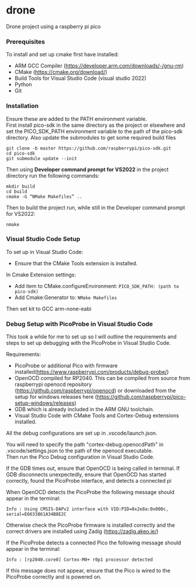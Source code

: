 # drone
Drone project using a raspberry pi pico

### Prerequisites
To install and set up cmake first have installed:
* ARM GCC Compiler (https://developer.arm.com/downloads/-/gnu-rm)
* CMake (https://cmake.org/download/)
* Build Tools for Visual Studio Code (visual studio 2022)
* Python
* Git

### Installation

Ensure these are added to the PATH environment variable. <br>
First install pico-sdk in the same directory as the project or elsewhere and set the PICO_SDK_PATH environment variable to the path of the pico-sdk directory. Also update the submodules to get some required build files <br>
```
git clone -b master https://github.com/raspberrypi/pico-sdk.git
cd pico-sdk
git submodule update --init
```
Then using __Developer command prompt for VS2022__ in the project directory run the following commands: <br>
```
mkdir build
cd build
cmake -G “NMake Makefiles” ..
```
Then to build the project run, while still in the Developer command prompt for VS2022:
```
nmake
```
### Visual Studio Code Setup

To set up in Visual Studio Code: <br>
* Ensure that the CMake Tools extension is installed. <br>

In Cmake Extension settings:
* Add item to CMake.configureEnvironment: `PICO_SDK_PATH: (path to pico-sdk)`
* Add Cmake:Generator to: `NMake Makefiles` <br>


Then set kit to GCC <version> arm-none-eabi

### Debug Setup with PicoProbe in Visual Studio Code

This took a while for me to set up so I will outline the requirements and steps to set up debugging with the PicoProbe in Visual Studio Code. <br>

Requirements:
* PicoProbe or additional Pico with firmware installed(https://www.raspberrypi.com/products/debug-probe/)
* OpenOCD compiled for RP2040. This can be compiled from source from raspberrypi openocd repository (https://github.com/raspberrypi/openocd) or downloaded from the setup for windows releases here (https://github.com/raspberrypi/pico-setup-windows/releases)
* GDB which is already included in the ARM GNU toolchain.
* Visual Studio Code with CMake Tools and Cortex-Debug extensions installed.

All the debug configurations are set up in .vscode/launch.json. <br>

You will need to specify the path "cortex-debug.openocdPath" in .vscode/settings.json to the path of the openocd executable. <br>
Then run the Pico Debug configuration in Visual Studio Code. <br>

If the GDB times out, ensure that OpenOCD is being called in terminal.
If GDB disconnects unexpectedly, ensure that OpenOCD has started correctly, found the PicoProbe interface, and detects a connected pi<br>

When OpenOCD detects the PicoProbe the following message should appear in the terminal: <br>
```
Info : Using CMSIS-DAPv2 interface with VID:PID=0x2e8a:0x000c, serial=E6633861A34B8E2C
```
Otherwise check the PicoProbe firmware is installed correctly and the correct drivers are installed using Zadig (https://zadig.akeo.ie/) <br>

If the PicoProbe detects a connected Pico the following message should appear in the terminal: <br>
```
Info : [rp2040.core0] Cortex-M0+ r0p1 processor detected
```
If this message does not appear, ensure that the Pico is wired to the PicoProbe correctly and is powered on. <br>



